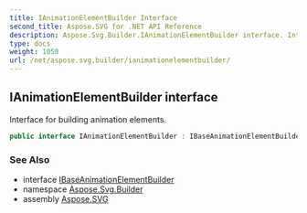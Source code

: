 ```yaml
---
title: IAnimationElementBuilder Interface
second_title: Aspose.SVG for .NET API Reference
description: Aspose.Svg.Builder.IAnimationElementBuilder interface. Interface for building animation elements
type: docs
weight: 1050
url: /net/aspose.svg.builder/ianimationelementbuilder/
---
```

## IAnimationElementBuilder interface

Interface for building animation elements.

```csharp
public interface IAnimationElementBuilder : IBaseAnimationElementBuilder
```

### See Also

* interface [IBaseAnimationElementBuilder](../ibaseanimationelementbuilder/)
* namespace [Aspose.Svg.Builder](../../aspose.svg.builder/)
* assembly [Aspose.SVG](../../)
